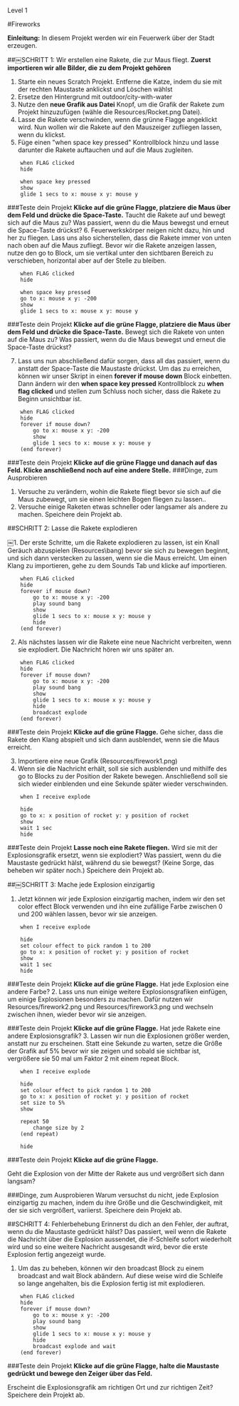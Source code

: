 Level 1

#Fireworks

__Einleitung:__
In diesem Projekt werden wir ein Feuerwerk über der Stadt erzeugen.

##￼SCHRITT 1: Wir erstellen eine Rakete, die zur Maus fliegt.
__Zuerst importieren wir alle Bilder, die zu dem Projekt gehören__
1. Starte ein neues Scratch Projekt. Entferne die Katze, indem du sie mit der rechten Maustaste anklickst und Löschen wählst
2. Ersetze den Hintergrund mit outdoor/city-with-water
3. Nutze den __neue Grafik aus Datei__ Knopf, um die Grafik der Rakete zum Projekt hinzuzufügen (wähle die Resources/Rocket.png Datei).
4. Lasse die Rakete verschwinden, wenn die grünne Flagge angeklickt wird.
Nun wollen wir die Rakete auf den Mauszeiger zufliegen lassen, wenn du klickst.
5. Füge einen "when space key pressed" Kontrollblock hinzu und lasse darunter die Rakete auftauchen und auf die Maus zugleiten.

```scratch
	when FLAG clicked
	hide
	
	when space key pressed
	show
	glide 1 secs to x: mouse x y: mouse y
```
		
###Teste dein Projekt
__Klicke auf die grüne Flagge, platziere die Maus über dem Feld und drücke die Space-Taste.__
Taucht die Rakete auf und bewegt sich auf die Maus zu?
Was passiert, wenn du die Maus bewegst und erneut die Space-Taste drückst?
6. Feuerwerkskörper neigen nicht dazu, hin und her zu fliegen. Lass uns also sicherstellen, dass die Rakete immer von unten nach oben auf die Maus zufliegt. Bevor wir die Rakete anzeigen lassen, nutze den go to Block, um sie vertikal unter den sichtbaren Bereich zu verschieben, horizontal aber auf der Stelle zu bleiben.
```scratch
	when FLAG clicked
	hide
	
	when space key pressed
	go to x: mouse x y: -200
	show
	glide 1 secs to x: mouse x y: mouse y
```

###Teste dein Projekt
__Klicke auf die grüne Flagge, platziere die Maus über dem Feld und drücke die Space-Taste.__ 
Bewegt sich die Rakete von unten auf die Maus zu? Was passiert, wenn du die Maus bewegst und erneut die Space-Taste drückst?

7. Lass uns nun abschließend dafür sorgen, dass all das passiert, wenn du anstatt der Space-Taste die Maustaste drückst. Um das zu erreichen, können wir unser Skript in einen __forever if mouse down__ Block einbetten.
Dann ändern wir den __when space key pressed__ Kontrollblock zu __when flag clicked__ und stellen zum Schluss noch sicher, dass die Rakete zu Beginn unsichtbar ist.
```scratch
	when FLAG clicked
	hide
	forever if mouse down?
		go to x: mouse x y: -200
		show
		glide 1 secs to x: mouse x y: mouse y
	(end forever)
```
###Teste dein Projekt
__Klicke auf die grüne Flagge und danach auf das Feld. Klicke anschließend noch auf eine andere Stelle.__ 
###Dinge, zum Ausprobieren
1. Versuche zu verändern, wohin die Rakete fliegt bevor sie sich auf die Maus zubewegt, um sie einen leichten Bogen fliegen zu lassen..
2. Versuche einige Raketen etwas schneller oder langsamer als andere zu machen.
Speichere dein Projekt ab.

##SCHRITT 2: Lasse die Rakete explodieren

￼1. Der erste Schritte, um die Rakete explodieren zu lassen, ist ein Knall Geräuch abzuspielen (Resources\bang) bevor sie sich zu bewegen beginnt, und sich dann verstecken zu lassen, wenn sie die Maus erreicht. Um einen Klang zu importieren, gehe zu dem Sounds Tab und klicke auf importieren.

```scratch
	when FLAG clicked
	hide
	forever if mouse down?
		go to x: mouse x y: -200
		play sound bang
		show
		glide 1 secs to x: mouse x y: mouse y
		hide
	(end forever)
```
2. Als nächstes lassen wir die Rakete eine neue Nachricht verbreiten, wenn sie explodiert. Die Nachricht hören wir uns später an.
```scratch
	when FLAG clicked
	hide
	forever if mouse down?
		go to x: mouse x y: -200
		play sound bang
		show
		glide 1 secs to x: mouse x y: mouse y
		hide
		broadcast explode
	(end forever)
```
###Teste dein Projekt
__Klicke auf die grüne Flagge.__ 
Gehe sicher, dass die Rakete den Klang abspielt und sich dann ausblendet, wenn sie die Maus erreicht.

3. Importiere eine neue Grafik (Resources/firework1.png)
4. Wenn sie die Nachricht erhält, soll sie sich ausblenden und mithilfe des go to Blocks zu der Position der Rakete bewegen. Anschließend soll sie sich wieder einblenden und eine Sekunde später wieder verschwinden.

```scratch
	when I receive explode

	hide
	go to x: x position of rocket y: y position of rocket
	show
	wait 1 sec
	hide
```
###Teste dein Projekt
__Lasse noch eine Rakete fliegen.__ 
Wird sie mit der Explosionsgrafik ersetzt, wenn sie explodiert?
Was passiert, wenn du die Maustaste gedrückt hälst, während du sie bewegst? (Keine Sorge, das beheben wir später noch.)
Speichere dein Projekt ab.

##￼SCHRITT 3: Mache jede Explosion einzigartig
1. Jetzt können wir jede Explosion einzigartig machen, indem wir den set color effect Block verwenden und ihn eine zufällige Farbe zwischen 0 und 200 wählen lassen, bevor wir sie anzeigen.
```scratch
	when I receive explode

	hide
	set colour effect to pick random 1 to 200
	go to x: x position of rocket y: y position of rocket
	show
	wait 1 sec
	hide
```

###Teste dein Projekt
__Klicke auf die grüne Flagge.__ 
Hat jede Explosion eine andere Farbe?
2. Lass uns nun einige weitere Explosionsgrafiken einfügen, um einige Explosionen besonders zu machen. Dafür nutzen wir Resources/firework2.png und Resources/firework3.png und wechseln zwischen ihnen, wieder bevor wir sie anzeigen.

###Teste dein Projekt
__Klicke auf die grüne Flagge.__ 
Hat jede Rakete eine andere Explosionsgrafik?
3. Lassen wir nun die Explosionen größer werden, anstatt nur zu erscheinen. Statt eine Sekunde zu warten, setze die Größe der Grafik auf 5% bevor wir sie zeigen und sobald sie sichtbar ist, vergrößere sie 50 mal um Faktor 2 mit einem repeat Block.

```scratch
	when I receive explode

	hide
	set colour effect to pick random 1 to 200
	go to x: x position of rocket y: y position of rocket
	set size to 5%
	show
	
	repeat 50
		change size by 2
	(end repeat)

	hide
```
###Teste dein Projekt
__Klicke auf die grüne Flagge.__ 

Geht die Explosion von der Mitte der Rakete aus und vergrößert sich dann langsam?

###Dinge, zum Ausprobieren
Warum versuchst du nicht, jede Explosion einzigartig zu machen, indem du ihre Größe und die Geschwindigkeit, mit der sie sich vergrößert, variierst.
Speichere dein Projekt ab.

##SCHRITT 4: Fehlerbehebung
Erinnerst du dich an den Fehler, der auftrat, wenn du die Maustaste gedrückt hälst?
Das passiert, weil wenn die Rakete die Nachricht über die Explosion aussendet, die if-Schleife sofort wiederholt wird und so eine weitere Nachricht ausgesandt wird, bevor die erste Explosion fertig angezeigt wurde.

1. Um das zu beheben, können wir den broadcast Block zu einem broadcast and wait Block abändern. Auf diese weise wird die Schleife so lange angehalten, bis die Explosion fertig ist mit explodieren.

```scratch
	when FLAG clicked
	hide
	forever if mouse down?
		go to x: mouse x y: -200
		play sound bang
		show
		glide 1 secs to x: mouse x y: mouse y
		hide
		broadcast explode and wait
	(end forever)
```
###Teste dein Projekt
__Klicke auf die grüne Flagge, halte die Maustaste gedrückt und bewege den Zeiger über das Feld.__ 

Erscheint die Explosionsgrafik am richtigen Ort und zur richtigen Zeit?
Speichere dein Projekt ab.